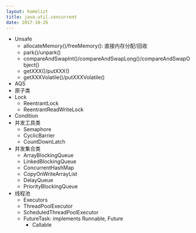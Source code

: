 ```yaml
---
layout: homelist
title: java.util.concurrent
date: 2017-10-26
---
```


* Unsafe
    * allocateMemory()/freeMemory(): 直接内存分配/回收
    * park()/unpark()
    * compareAndSwapInt()/compareAndSwapLong()/compareAndSwapObject()
    * getXXX()/putXXX()
    * getXXXVolatile()/putXXXVolatile()
* AQS
* 原子类
* Lock
    * ReentrantLock
    * ReentrantReadWriteLock
* Condition
* 并发工具类
    * Semaphore
    * CyclicBarrier
    * CountDownLatch
* 并发集合类
    * ArrayBlockingQueue
    * LinkedBlockingQueue
    * ConcurrentHashMap
    * CopyOnWriteArrayList
    * DelayQueue
    * PriorityBlockingQueue
* 线程池
    * Executors
    * ThreadPoolExecutor
    * ScheduledThreadPoolExecutor
    * FutureTask: implements Runnable, Future
        * Callable
